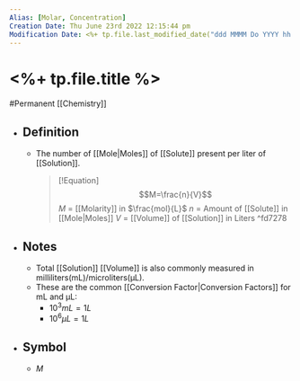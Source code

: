 ```yaml
---
Alias: [Molar, Concentration]
Creation Date: Thu June 23rd 2022 12:15:44 pm 
Modification Date: <%+ tp.file.last_modified_date("ddd MMMM Do YYYY hh:mm:ss a") %>
---
```

# <%+ tp.file.title %>
#Permanent [[Chemistry]]

- ## Definition
	- The number of [[Mole|Moles]] of [[Solute]] present per liter of [[Solution]].

	  > [!Equation]
	  > $$M=\frac{n}{V}$$
	  > $M$ = [[Molarity]] in $\frac{mol}{L}$
	  > $n$ = Amount of [[Solute]] in [[Mole|Moles]]
	  >  $V$ = [[Volume]] of [[Solution]] in Liters ^fd7278
- ## Notes
	- Total [[Solution]] [[Volume]] is also commonly measured in milliliters(mL)/microliters(μL).
	- These are the common [[Conversion Factor|Conversion Factors]] for mL and μL:
		- $10^3mL=1L$
		- $10^6μL=1L$
- ## Symbol
	- $M$